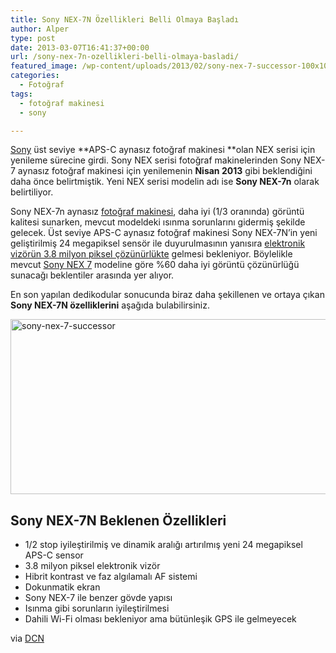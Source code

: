 ```yaml
---
title: Sony NEX-7N Özellikleri Belli Olmaya Başladı
author: Alper
type: post
date: 2013-03-07T16:41:37+00:00
url: /sony-nex-7n-ozellikleri-belli-olmaya-basladi/
featured_image: /wp-content/uploads/2013/02/sony-nex-7-successor-100x100.jpg
categories:
  - Fotoğraf
tags:
  - fotoğraf makinesi
  - sony

---
```

[Sony][1] üst seviye **APS-C aynasız fotoğraf makinesi **olan NEX serisi için yenileme sürecine girdi. Sony NEX serisi fotoğraf makinelerinden Sony NEX-7 aynasız fotoğraf makinesi için yenilemenin **Nisan 2013** gibi beklendiğini daha önce belirtmiştik. Yeni NEX serisi modelin adı ise **Sony NEX-7n** olarak belirtiliyor.

Sony NEX-7n aynasız [fotoğraf makinesi][2], daha iyi (1/3 oranında) görüntü kalitesi sunarken, mevcut modeldeki ısınma sorunlarını gidermiş şekilde gelecek. Üst seviye APS-C aynasız fotoğraf makinesi Sony NEX-7N&#8217;in yeni geliştirilmiş 24 megapiksel sensör ile duyurulmasının yanısıra [elektronik vizörün 3.8 milyon piksel çözünürlükte][3] gelmesi bekleniyor. Böylelikle mevcut [Sony NEX 7][4] modeline göre %60 daha iyi görüntü çözünürlüğü sunacağı beklentiler arasında yer alıyor.

En son yapılan dedikodular sonucunda biraz daha şekillenen ve ortaya çıkan **Sony NEX-7N özelliklerini** aşağıda bulabilirsiniz.

<img alt="sony-nex-7-successor" src="https://www.murekkep.org/wp-content/uploads/2013/02/sony-nex-7-successor.jpg" width="600" height="280" /> 

## Sony NEX-7N Beklenen Özellikleri

  * 1/2 stop iyileştirilmiş ve dinamik aralığı artırılmış yeni 24 megapiksel APS-C sensor
  * 3.8 milyon piksel elektronik vizör
  * Hibrit kontrast ve faz algılamalı AF sistemi
  * Dokunmatik ekran
  * Sony NEX-7 ile benzer gövde yapısı
  * Isınma gibi sorunların iyileştirilmesi
  * Dahili Wi-Fi olması bekleniyor ama bütünleşik GPS ile gelmeyecek

via <a title="Sony NEX-7N Rumored Specifications" href="https://www.dailycameranews.com/2013/03/sony-nex-7n-rumored-specifications/" rel="external dofollow">DCN</a>

 [1]: https://www.murekkep.org/kamera/sony/ "sony"
 [2]: https://www.murekkep.org/kamera "fotoğraf makinesi"
 [3]: https://www.murekkep.org/sony-nex-7n-elektronik-vizor-ile-gelebilir/ "Sony NEX-7N APS-C Aynasız Fotoğraf Makinesi 3.8 Milyon Piksel Elektronik Vizör ile Gelebilir"
 [4]: https://www.murekkep.org/kamera/sony/nex-7 "sony nex-7"